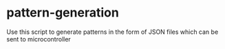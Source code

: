 # pattern-generation
Use this script to generate patterns in the form of JSON files which can be sent to microcontroller
